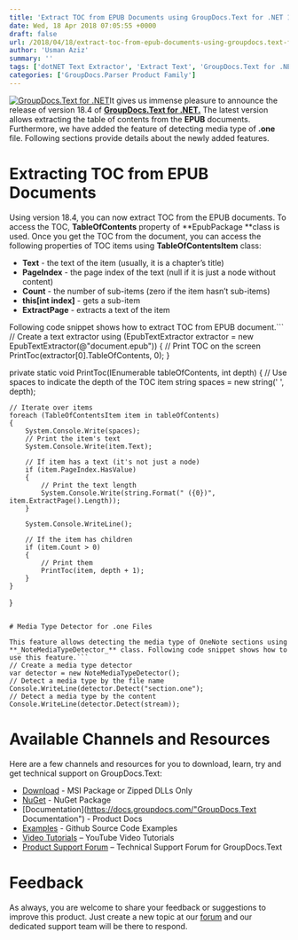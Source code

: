 ```yaml
---
title: 'Extract TOC from EPUB Documents using GroupDocs.Text for .NET 18.4'
date: Wed, 18 Apr 2018 07:05:55 +0000
draft: false
url: /2018/04/18/extract-toc-from-epub-documents-using-groupdocs.text-for-.net-18.4/
author: 'Usman Aziz'
summary: ''
tags: ['dotNET Text Extractor', 'Extract Text', 'GroupDocs.Text for .NET Releases', 'Text Extraction API for .NET', 'Text Extractor']
categories: ['GroupDocs.Parser Product Family']
---
```


[![GroupDocs.Text for .NET](http://blog.groupdocs.com/wp-content/uploads/sites/4/2017/04/groupdocs.text-for-dotnet.png)](https://products.groupdocs.com/)It gives us immense pleasure to announce the release of version 18.4 of **[GroupDocs.Text for .NET.](https://products.groupdocs.com/)** The latest version allows extracting the table of contents from the **EPUB** documents. Furthermore, we have added the feature of detecting media type of **.one** file. Following sections provide details about the newly added features.

# Extracting TOC from EPUB Documents

Using version 18.4, you can now extract TOC from the EPUB documents. To access the TOC, **TableOfContents** property of **EpubPackage **class is used. Once you get the TOC from the document, you can access the following properties of TOC items using **TableOfContentsItem** class:

*   **Text** \- the text of the item (usually, it is a chapter’s title)
*   **PageIndex** \- the page index of the text (null if it is just a node without content)
*   **Count** \- the number of sub-items (zero if the item hasn’t sub-items)
*   **this\[int index\]** - gets a sub-item
*   **ExtractPage** \- extracts a text of the item

Following code snippet shows how to extract TOC from EPUB document.```
// Create a text extractor
using (EpubTextExtractor extractor = new EpubTextExtractor(@"document.epub"))
{
    // Print TOC on the screen
    PrintToc(extractor[0].TableOfContents, 0);
}
 
private static void PrintToc(IEnumerable tableOfContents, int depth)
{
    // Use spaces to indicate the depth of the TOC item
    string spaces = new string(' ', depth);
 
    // Iterate over items
    foreach (TableOfContentsItem item in tableOfContents)
    {
        System.Console.Write(spaces);
        // Print the item's text
        System.Console.Write(item.Text);
 
        // If item has a text (it's not just a node)
        if (item.PageIndex.HasValue)
        {
            // Print the text length
            System.Console.Write(string.Format(" ({0})", item.ExtractPage().Length));
        }
 
        System.Console.WriteLine();
 
        // If the item has children
        if (item.Count > 0)
        {
            // Print them
            PrintToc(item, depth + 1);
        }
    }
}
```

# Media Type Detector for .one Files

This feature allows detecting the media type of OneNote sections using **_NoteMediaTypeDetector_** class. Following code snippet shows how to use this feature.```
// Create a media type detector
var detector = new NoteMediaTypeDetector();
// Detect a media type by the file name
Console.WriteLine(detector.Detect("section.one");
// Detect a media type by the content
Console.WriteLine(detector.Detect(stream));
```

# Available Channels and Resources

Here are a few channels and resources for you to download, learn, try and get technical support on GroupDocs.Text:

*   [Download](http://downloads.groupdocs.com/text/net "GroupDocs.Text dll and msi") - MSI Package or Zipped DLLs Only
*   [NuGet](https://www.nuget.org/packages/groupdocs.text "GroupDocs.Text Nuget Package") - NuGet Package
*   [Documentation](https://docs.groupdocs.com/"GroupDocs.Text Documentation") - Product Docs
*   [Examples](https://github.com/groupdocs-text/GroupDocs.Text-for-.NET "GroupDocs.Text Github repository") - Github Source Code Examples
*   [Video Tutorials](https://www.youtube.com/playlist?list=PL25CTxMCj5vPQyfL8Tkz8XH7yOPhrglb7 "GroupDocs.Text for .NET tutorials") – YouTube Video Tutorials
*   [Product Support Forum](https://forum.groupdocs.com/c/text "GroupDocs.Text for .NET Support forum") – Technical Support Forum for GroupDocs.Text

# Feedback

As always, you are welcome to share your feedback or suggestions to improve this product. Just create a new topic at our [forum](https://forum.groupdocs.com/c/text) and our dedicated support team will be there to respond.




